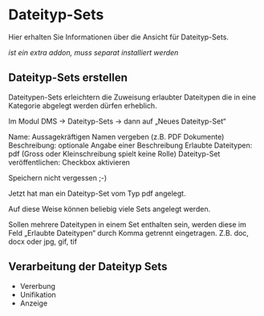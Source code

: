 # Dateityp-Sets

Hier erhalten Sie Informationen über die Ansicht für Dateityp-Sets.

*ist ein extra addon, muss separat installiert werden*

## Dateityp-Sets erstellen
Dateitypen-Sets erleichtern die Zuweisung erlaubter Dateitypen die in eine Kategorie abgelegt werden dürfen erheblich.

Im Modul DMS → Dateityp-Sets → dann auf „Neues Dateityp-Set“

Name: Aussagekräftigen Namen vergeben (z.B. PDF Dokumente)
Beschreibung: optionale Angabe einer Beschreibung
Erlaubte Dateitypen: pdf (Gross oder Kleinschreibung spielt keine Rolle)
Dateityp-Set veröffentlichen: Checkbox aktivieren

Speichern nicht vergessen ;-)

Jetzt hat man ein Dateityp-Set vom Typ pdf angelegt.

Auf diese Weise können beliebig viele Sets angelegt werden.

Sollen mehrere Dateitypen in einem Set enthalten sein, werden diese im Feld „Erlaubte Dateitypen“ durch Komma getrennt eingetragen. Z.B. doc, docx oder jpg, gif, tif

## Verarbeitung der Dateityp Sets

* Vererbung
* Unifikation
* Anzeige